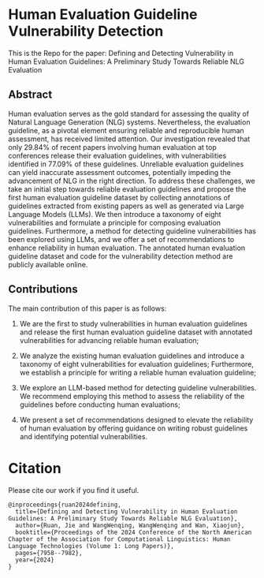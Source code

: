 # Human Evaluation Guideline Vulnerability Detection
This is the Repo for the paper: Defining and Detecting Vulnerability in Human Evaluation Guidelines: A Preliminary Study Towards Reliable NLG Evaluation

## Abstract
Human evaluation serves as the gold standard for assessing the quality of Natural Language Generation (NLG) systems. 
Nevertheless, the evaluation guideline, as a pivotal element ensuring reliable and reproducible human assessment, has received limited attention.
Our investigation revealed that only 29.84\% of recent papers involving human evaluation at top conferences release their evaluation guidelines, with vulnerabilities identified in 77.09\% of these guidelines.
Unreliable evaluation guidelines can yield inaccurate assessment outcomes, potentially impeding the advancement of NLG in the right direction. 
To address these challenges, we take an initial step towards reliable evaluation guidelines and
propose the first human evaluation guideline dataset 
by collecting annotations of guidelines extracted from existing papers as well as generated via Large Language Models (LLMs). 
We then introduce a taxonomy of eight vulnerabilities 
and formulate a principle for composing  evaluation guidelines. 
Furthermore, a method for detecting guideline vulnerabilities has been explored using LLMs, and we offer a set of recommendations to enhance reliability in human evaluation. 
The annotated human evaluation guideline dataset and code for the vulnerability detection method are publicly available online.

## Contributions
The main contribution of this paper is as follows:

1) We are the first to study vulnerabilities in human evaluation guidelines and release the first human evaluation guideline dataset with annotated vulnerabilities for advancing reliable human evaluation; 

2) We analyze the existing human evaluation guidelines and 
introduce a taxonomy of eight vulnerabilities for evaluation guidelines;  Furthermore, we establish a principle for writing a reliable human evaluation guideline; 

3) We explore an LLM-based method for detecting guideline vulnerabilities. We recommend employing this method to assess the reliability of the guidelines before conducting human evaluations; 

4) We present a set of recommendations designed to elevate the reliability of human evaluation by offering guidance on writing robust guidelines and identifying potential vulnerabilities.


# Citation
Please cite our work if you find it useful.
```
@inproceedings{ruan2024defining,
  title={Defining and Detecting Vulnerability in Human Evaluation Guidelines: A Preliminary Study Towards Reliable NLG Evaluation},
  author={Ruan, Jie and WangWenqing, WangWenqing and Wan, Xiaojun},
  booktitle={Proceedings of the 2024 Conference of the North American Chapter of the Association for Computational Linguistics: Human Language Technologies (Volume 1: Long Papers)},
  pages={7958--7982},
  year={2024}
}
```



